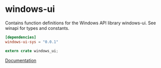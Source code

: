 # windows-ui #
Contains function definitions for the Windows API library windows-ui. See winapi for types and constants.

```toml
[dependencies]
windows-ui-sys = "0.0.1"
```

```rust
extern crate windows_ui;
```

[Documentation](https://retep998.github.io/doc/windows-ui/)
